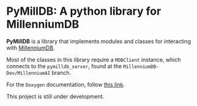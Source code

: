 # PyMillDB: A python library for MillenniumDB

**PyMillDB** is a library that implements modules and classes for interacting with [MillenniumDB](https://github.com/MillenniumDB/MillenniumDB).

Most of the classes in this library require a `MDBClient` instance, which connects to the `pymilldb_server`, found at the `MillenniumDB-Dev/MillenniumAI` branch.

For the `Doxygen` documentation, follow [this link](https://millenniumdb.github.io/PyMillDB/).

This project is still under development.
